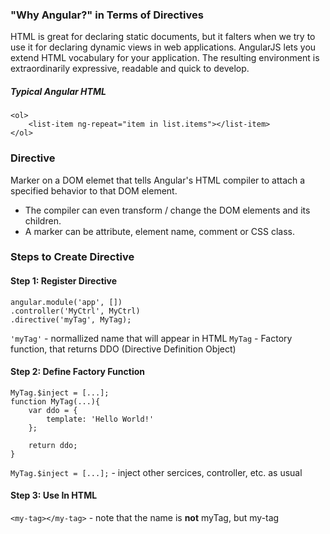 ### "Why Angular?" in Terms of Directives
HTML is great for declaring static documents, but it falters when we try to use it for declaring dynamic views in web applications. AngularJS lets you extend HTML vocabulary for your application. The resulting environment is extraordinarily expressive, readable and quick to develop.

##### Typical Angular HTML
```
<ol>
    <list-item ng-repeat="item in list.items"></list-item>
</ol>
```
### Directive
Marker on a DOM elemet that tells Angular's HTML compiler to attach a specified behavior to that DOM element.
* The compiler can even transform / change the DOM elements and its children.
* A marker can be attribute, element name, comment or CSS class.

### Steps to Create Directive
#### Step 1: Register Directive
```
angular.module('app', [])
.controller('MyCtrl', MyCtrl)
.directive('myTag', MyTag);
```
`'myTag'` - normallized name that will appear in HTML
`MyTag` - Factory function, that returns DDO (Directive Definition Object)

#### Step 2: Define Factory Function
```
MyTag.$inject = [...];
function MyTag(...){
    var ddo = {
        template: 'Hello World!'
    };

    return ddo;
}
```
`MyTag.$inject = [...];` - inject other sercices, controller, etc. as usual

#### Step 3: Use In HTML
`<my-tag></my-tag>` - note that the name is __not__ myTag, but my-tag